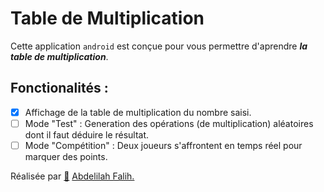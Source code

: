 # Table de Multiplication
Cette application ` android ` est conçue pour vous permettre d'aprendre _**la table de multiplication**_.

## Fonctionalités : 

- [x] Affichage de la table de multiplication du nombre saisi.
- [ ] Mode "Test" : Generation des opérations (de multiplication) aléatoires dont il faut déduire le résultat.
- [ ] Mode "Compétition" : Deux joueurs s'affrontent en temps réel pour marquer des points.

Réalisée par [:link:](https://github.com/Abdelilah-Falih) <ins>Abdelilah Falih.</ins>
